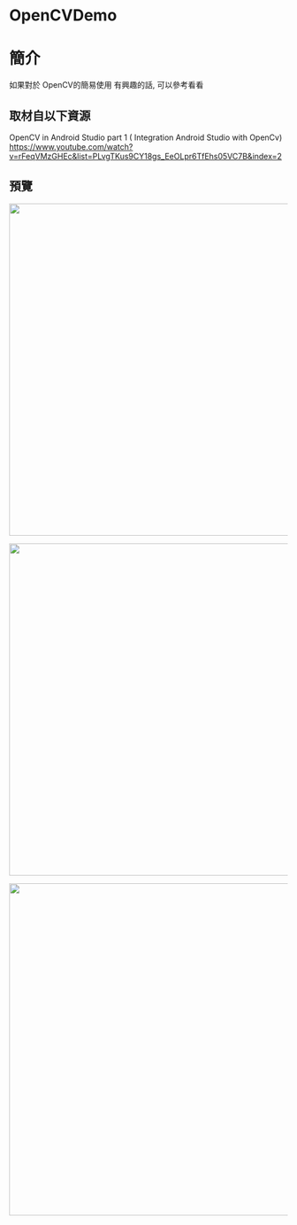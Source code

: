 # OpenCVDemo

簡介
==================================
如果對於 OpenCV的簡易使用 有興趣的話, 可以參考看看                                   

取材自以下資源
--------
OpenCV in Android Studio part 1 ( Integration Android Studio with OpenCv)                                  
https://www.youtube.com/watch?v=rFeqVMzGHEc&list=PLvgTKus9CY18gs_EeOLpr6TfEhs05VC7B&index=2
                          
預覽
--------
<p align="left">
  <img src="https://i.imgur.com/sOHHRhR.jpg" width="600"/>
</p> 
<p align="left">
 <img src="https://i.imgur.com/lYQIYcM.jpg" width="600"/>
</p> 
<p align="left">
  <img src="https://i.imgur.com/f2c6HaS.jpg" width="600"/>
</p> 

